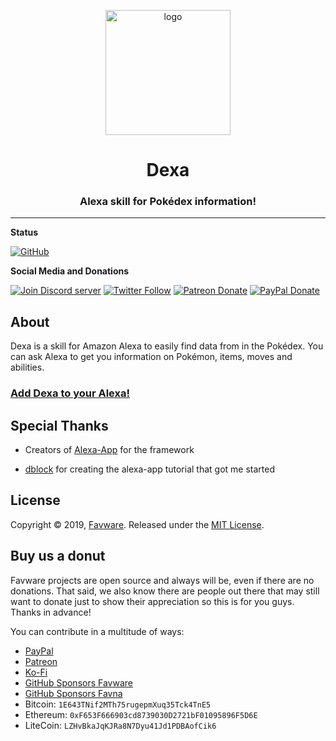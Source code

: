 <div align="center">
  <p>
  <a href="https://favware.tech/dexa"><img style="height: 200px" src="https://cdn.favware.tech/img/dexa.png" height="200" alt="logo"/></a>
  </p>

  <p>
<h1> Dexa </h1>
<h3> Alexa skill for Pokédex information!</h3>
  </p>

</div>

---

**Status**

[![GitHub](https://img.shields.io/github/license/favware/graphql-pokemon?logo=github&style=flat-square)](https://github.com/favware/graphql-pokemon/blob/main/LICENSE.md)

**Social Media and Donations**

[![Join Discord server](https://img.shields.io/discord/512303595966824458?color=697EC4&label=Join%20Discord%20Server&logo=discord&logoColor=FDFEFE&style=flat-square)](https://join.favware.tech)
[![Twitter Follow](https://img.shields.io/twitter/follow/favna_?label=Follow%20@Favna_&logo=twitter&colorB=1DA1F2&style=flat-square)](https://twitter.com/Favna_/follow)
[![Patreon Donate](https://img.shields.io/badge/patreon-donate-brightgreen.svg?label=Donate%20with%20Patreon&logo=patreon&colorB=F96854&style=flat-square&link=https://donate.favware.tech/patreon)](https://donate.favware.tech/patreon)
[![PayPal Donate](https://img.shields.io/badge/paypal-donate-brightgreen.svg?label=Donate%20with%20Paypal&logo=paypal&colorB=00457C&style=flat-square&link=https://donate.favware.tech/paypal)](https://donate.favware.tech/paypal)

## About

Dexa is a skill for Amazon Alexa to easily find data from in the Pokédex. You can ask Alexa to get you information on Pokémon, items, moves and abilities.

### [Add Dexa to your Alexa!](https://redirect.favware.tech/dexa)

## Special Thanks

-   Creators of [Alexa-App](https://github.com/alexa-js/alexa-app) for the framework

-   [dblock](https://github.com/dblock/alexa-parrot) for creating the alexa-app tutorial that got me started

## License

Copyright © 2019, [Favware](https://github.com/favware).
Released under the [MIT License](LICENSE.md).

## Buy us a donut

Favware projects are open source and always will be, even if there are no donations. That said, we also know there are people out there that may still want to donate just to show their appreciation so this is for you guys. Thanks in advance!

You can contribute in a multitude of ways:

-   [PayPal](https://donate.favware.tech/paypal)
-   [Patreon](https://www.patreon.com/favna)
-   [Ko-Fi](https://ko-fi.com/favna)
-   [GitHub Sponsors Favware](https://github.com/sponsors/favware)
-   [GitHub Sponsors Favna](https://github.com/sponsors/Favna)
-   Bitcoin: `1E643TNif2MTh75rugepmXuq35Tck4TnE5`
-   Ethereum: `0xF653F666903cd8739030D2721bF01095896F5D6E`
-   LiteCoin: `LZHvBkaJqKJRa8N7Dyu41Jd1PDBAofCik6`
